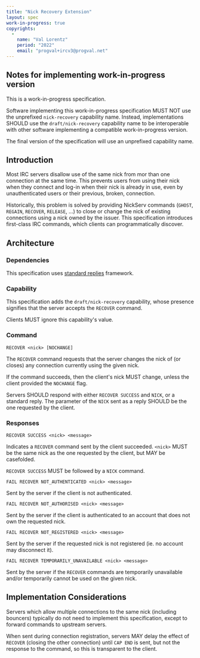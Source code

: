 ```yaml
---
title: "Nick Recovery Extension"
layout: spec
work-in-progress: true
copyrights:
  -
    name: "Val Lorentz"
    period: "2022"
    email: "progval+ircv3@progval.net"
---
```


## Notes for implementing work-in-progress version

This is a work-in-progress specification.

Software implementing this work-in-progress specification MUST NOT use the
unprefixed `nick-recovery` capability name. Instead, implementations SHOULD
use the `draft/nick-recovery` capability name to be interoperable with other
software implementing a compatible work-in-progress version.

The final version of the specification will use an unprefixed capability name.


## Introduction

Most IRC servers disallow use of the same nick from mor than one connection at the same time.
This prevents users from using their nick when they connect and log-in when their nick is already in use, even by unauthenticated users or their previous, broken, connection.

Historically, this problem is solved by providing NickServ commands (`GHOST`, `REGAIN`, `RECOVER`, `RELEASE`, ...) to close or change the nick of existing connections using a nick owned by the issuer.
This specification introduces first-class IRC commands, which clients can programmatically discover.


## Architecture

### Dependencies

This specification uses [standard replies][] framework.

### Capability

This specification adds the `draft/nick-recovery` capability, whose presence signifies that the server accepts the `RECOVER` command.

Clients MUST ignore this capability's value.




### Command

    RECOVER <nick> [NOCHANGE]

The `RECOVER` command requests that the server changes the nick of (or closes) any connection currently using the given nick.

If the command succeeds, then the client's nick MUST change, unless the client provided the `NOCHANGE` flag.

Servers SHOULD respond with either `RECOVER SUCCESS` and `NICK`, or a standard reply.
The parameter of the `NICK` sent as a reply SHOULD be the one requested by the client.

### Responses

    RECOVER SUCCESS <nick> <message>

Indicates a `RECOVER` command sent by the client succeeded.
`<nick>` MUST be the same nick as the one requested by the client, but MAY be casefolded.

`RECOVER SUCCESS` MUST be followed by a `NICK` command.

    FAIL RECOVER NOT_AUTHENTICATED <nick> <message>

Sent by the server if the client is not authenticated.

    FAIL RECOVER NOT_AUTHORISED <nick> <message>

Sent by the server if the client is authenticated to an account that does not own the requested nick.

    FAIL RECOVER NOT_REGISTERED <nick> <message>

Sent by the server if the requested nick is not registered (ie. no account may disconnect it).

    FAIL RECOVER TEMPORARILY_UNAVAILABLE <nick> <message>

Sent by the server if the `RECOVER` commands are temporarily unavailable and/or temporarily cannot be used on the given nick.


## Implementation Considerations

Servers which allow multiple connections to the same nick (including bouncers) typically do not need to implement this specification, except to forward commands to upstream servers.

When sent during connection registration, servers MAY delay the effect of `RECOVER` (closing the other connection) until `CAP END` is sent, but not the response to the command, so this is transparent to the client.


[standard replies]: ../extensions/standard-replies.html
